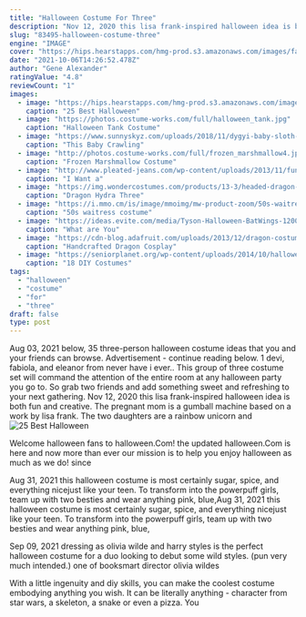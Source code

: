 ```yaml
---
title: "Halloween Costume For Three"
description: "Nov 12, 2020 this lisa frank-inspired halloween idea is both fun and creative. The pregnant mom is a gumball machine based on a work by lisa frank. The two daughters are a rainbow unicorn and"
slug: "83495-halloween-costume-three"
engine: "IMAGE"
cover: "https://hips.hearstapps.com/hmg-prod.s3.amazonaws.com/images/family-weather-costumes83-600x900-1539803387.jpg?crop=1xw:1xh;center,top&resize=480:*"
date: "2021-10-06T14:26:52.478Z"
author: "Gene Alexander"
ratingValue: "4.8"
reviewCount: "1"
images:
  - image: "https://hips.hearstapps.com/hmg-prod.s3.amazonaws.com/images/family-weather-costumes83-600x900-1539803387.jpg?crop=1xw:1xh;center,top&resize=480:*"
    caption: "25 Best Halloween"
  - image: "https://photos.costume-works.com/full/halloween_tank.jpg"
    caption: "Halloween Tank Costume"
  - image: "https://www.sunnyskyz.com/uploads/2018/11/dygyi-baby-sloth-costume-2.jpg"
    caption: "This Baby Crawling"
  - image: "http://photos.costume-works.com/full/frozen_marshmallow4.jpg"
    caption: "Frozen Marshmallow Costume"
  - image: "http://www.pleated-jeans.com/wp-content/uploads/2013/11/funny-costume-dressed-man-girl-1.jpg"
    caption: "I Want a"
  - image: "https://img.wondercostumes.com/products/13-3/headed-dragon-boys-costume.jpg"
    caption: "Dragon Hydra Three"
  - image: "https://i.mmo.cm/is/image/mmoimg/mw-product-zoom/50s-waitress-costume--mw-136735-2.jpg"
    caption: "50s waitress costume"
  - image: "https://ideas.evite.com/media/Tyson-Halloween-BatWings-1200.jpg"
    caption: "What are You"
  - image: "https://cdn-blog.adafruit.com/uploads/2013/12/dragon-costume.jpg"
    caption: "Handcrafted Dragon Cosplay"
  - image: "https://seniorplanet.org/wp-content/uploads/2014/10/halloween-silver-surfer.jpg"
    caption: "18 DIY Costumes"
tags:
  - "halloween"
  - "costume"
  - "for"
  - "three"
draft: false
type: post
---
```


Aug 03, 2021 below, 35 three-person halloween costume ideas that you and your friends can browse. Advertisement - continue reading below. 1 devi, fabiola, and eleanor from never have i ever.. This group of three costume set will command the attention of the entire room at any halloween party you go to. So grab two friends and add something sweet and refreshing to your next gathering. Nov 12, 2020 this lisa frank-inspired halloween idea is both fun and creative. The pregnant mom is a gumball machine based on a work by lisa frank. The two daughters are a rainbow unicorn and
![25 Best Halloween](https://hips.hearstapps.com/hmg-prod.s3.amazonaws.com/images/family-weather-costumes83-600x900-1539803387.jpg?crop=1xw:1xh;center,top&resize=480:* "25 Best Halloween")

Welcome halloween fans to halloween.Com! the updated halloween.Com is here and now more than ever our mission is to help you enjoy halloween as much as we do! since
<!--inArticleAds-->

<!--galleryOne-->

Aug 31, 2021 this halloween costume is most certainly sugar, spice, and everything nicejust like your teen. To transform into the powerpuff girls, team up with two besties and wear anything pink, blue,Aug 31, 2021 this halloween costume is most certainly sugar, spice, and everything nicejust like your teen. To transform into the powerpuff girls, team up with two besties and wear anything pink, blue,
<!--inArticleAds-->

<!--galleryTwo-->

Sep 09, 2021 dressing as olivia wilde and harry styles is the perfect halloween costume for a duo looking to debut some wild styles. (pun very much intended.) one of booksmart director olivia wildes
<!--galleryThree-->

With a little ingenuity and diy skills, you can make the coolest costume embodying anything you wish. It can be literally anything - character from star wars, a skeleton, a snake or even a pizza. You
